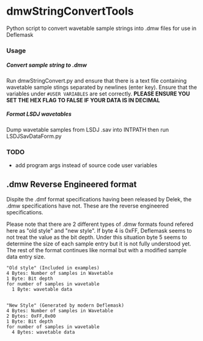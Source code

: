 # dmwStringConvertTools
Python script to convert wavetable sample strings into .dmw files for use in Deflemask

### Usage
##### Convert sample string to .dmw
Run dmwStringConvert.py and ensure that there is a text file containing wavetable sample stings separated by newlines (enter key). Ensure that the variables under `#USER VARIABLES` are set correctly. **PLEASE ENSURE YOU SET THE HEX FLAG TO FALSE IF YOUR DATA IS IN DECIMAL**
##### Format LSDJ wavetables 
Dump wavetable samples from LSDJ .sav into INTPATH then run LSDJSavDataForm.py 


### TODO
- add program args instead of source code user variables

## .dmw Reverse Engineered format

Dispite the .dmf format specifications having been released by Delek, the .dmw specifications have not. These are the reverse engineered specifications. 

Please note that there are 2 different types of .dmw formats found refered here as "old style" and "new style". If byte 4 is 0xFF, Deflemask seems to not treat the value as the bit depth. Under this situation byte 5 seems to determine the size of each sample entry but it is not fully understood yet. The rest of the format continues like normal but with a modified sample data entry size.

```
"Old style" (Included in examples)
4 Bytes: Number of samples in Wavetable
1 Byte: Bit depth
for number of samples in wavetable
  1 Byte: wavetable data


"New Style" (Generated by modern Deflemask)
4 Bytes: Number of samples in Wavetable
2 Bytes: 0xFF,0x00
1 Byte: Bit depth
for number of samples in wavetable
  4 Bytes: wavetable data
```
